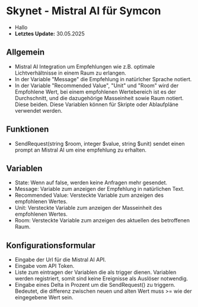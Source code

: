 # Skynet - Mistral AI für Symcon
* Hallo
* **Letztes Update:** 30.05.2025

## Allgemein
* Mistral AI Integration um Empfehlungen wie z.B. optimale Lichtverhältnisse in einem Raum zu erlangen.
* In der Variable "Message" die Empfehlung in natürlcher Sprache notiert.
* In der Variable "Recommended Value", "Unit" und "Room" wird der Empfohlene Wert, bei einem empfohlenen Wertebereich ist es der Durchschnitt, und die dazugehörige Masseinheit sowie Raum notiert. Diese beiden. Diese Variablen können für Skripte oder Ablaufpläne verwendet werden.

## Funktionen
* SendRequest(string $room, integer $value, string $unit) sendet einen prompt an Mistral AI um eine empfehlung zu erhalten. 

## Variablen
* State: Wenn auf false, werden keine Anfragen mehr gesendet.
* Message: Variable zum anzeigen der Empfehlung in natürlichen Text.
* Recommended Value: Versteckte Variable zum anzeigen des empfohlenen Wertes.
* Unit: Versteckte Variable zum anzeigen der Masseinheit des empfohlenen Wertes.
* Room: Versteckte Variable zum anzeigen des aktuellen des betroffenen Raum.

## Konfigurationsformular
* Eingabe der Url für die Mistral AI API.
* Eingabe vom API Token.
* Liste zum eintragen der Variablen die als trigger dienen. Variablen werden registriert, somit sind keine Ereignisse als Auslöser notwendig.
* Eingabe eines Delta in Prozent um die SendRequest() zu triggern. Bedeutet, die differenz zwischen neuen und alten Wert muss >= wie der eingegebene Wert sein.
